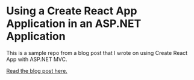 # Using a Create React App Application in an ASP.NET Application

This is a sample repo from a blog post that I wrote on using Create React App with ASP.NET MVC.

[Read the blog post here.](https://www.tonyranieri.com/blog/2020/04/16/Enhancing-ASP.NET-With-React/)
